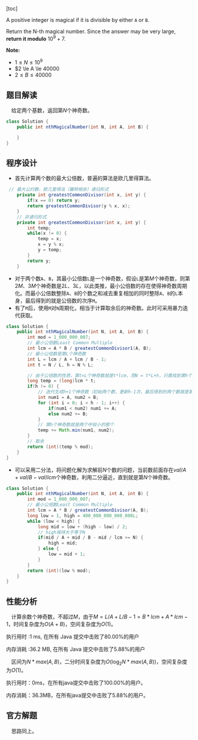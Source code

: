 [toc]

A positive integer is magical if it is divisible by either `A` or `B`.

Return the N-th magical number.  Since the answer may be very large, **return it modulo** $10^9 + 7$.

**Note:**

* $1 \le N \le 10^9$
* $2 \le A \le 40000
* $2 \le B \le 40000$



## 题目解读

&emsp;给定两个基数，返回第$N$个神奇数。

```java
class Solution {
    public int nthMagicalNumber(int N, int A, int B) {

    }
}
```

## 程序设计

* 首先计算两个数的最大公倍数，普遍的算法是欧几里得算法。

```java
 // 最大公约数，欧几里得法（辗转相余）递归形式
    private int greatestCommonDivisor(int x, int y) {
        if(x == 0) return y;
        return greatestCommonDivisor(y % x, x);
    }
    // 非递归形式
    private int greatestCommonDivisor(int x, int y) {
        int temp;
        while(x != 0) {
            temp = x;
            x = y % x;
            y = temp;
        }
        return y;
    }
```

* 对于两个数`A`、`B`，其最小公倍数`L`是一个神奇数，假设`L`是第$M$个神奇数，则第$2M$、$3M$个神奇数是$2L$、$3L$，以此类推，最小公倍数的存在使得神奇数周期化。而最小公倍数整除`A`、`B`的个数之和减去重复相加的同时整除`A`、`B`的`L`本身，最后得到的就是公倍数的次序`M`。
* 有了`M`后，使用`M`对`N`周期化，相当于计算取余后的神奇数。此时可采用暴力迭代获取。

```java
class Solution {
    public int nthMagicalNumber(int N, int A, int B) {
        int mod = 1_000_000_007;
        // 最小公倍数Least Common Multiple
        int lcm = A * B / greatestCommonDivisor1(A, B);
        // 最小公倍数是第L个神奇数
        int L = lcm / A + lcm / B - 1;
        int t = N / L, h = N % L;

        // 由于公倍数的性质，第t×L个神奇数就是t*lcm，而N = t*L+h，只需找到第h个神奇数叠加即是答案
        long temp = (long)lcm * t;
        if(h != 0) {
            // 迭代生成h+1个神奇数（初始两个数，更新h-1次，最后得到的两个数就是第h和第h+1个神奇数）
            int num1 = A, num2 = B;
            for (int i = 0; i < h - 1; i++) {
                if(num1 < num2) num1 += A;
                else num2 += B;
            }
            // 第h个神奇数就是两个中较小的那个
            temp += Math.min(num1, num2);
        }
        // 取余
        return (int)(temp % mod);
    }
}
```

* 可以采用二分法，将问题化解为求解前$N$个数的问题，当前数前面存在$val/A + val/B - val/lcm$个神奇数，利用二分逼近，直到就是第$N$个神奇数。

```java
class Solution {
    public int nthMagicalNumber(int N, int A, int B) {
        int mod = 1_000_000_007;
        // 最小公倍数Least Common Multiple
        int lcm = A * B / greatestCommonDivisor(A, B);
        long low = 1, high = 400_000_000_000_000L;
        while (low < high) {
            long mid = low + (high - low) / 2;
            // high保持大于等于N
            if(mid / A + mid / B - mid / lcm >= N) {
                high = mid;
            } else {
                low = mid + 1;
            }
        }
        return (int)(low % mod);
    }
}
```

## 性能分析

&emsp;计算余数个神奇数，不超过$M$，由于$M = L/A + L/B - 1 = B*lcm + A*lcm - 1$，时间复杂度为$O(A + B)$，空间复杂度为$O(1)$。

执行用时 :1 ms, 在所有 Java 提交中击败了80.00%的用户

内存消耗 :36.2 MB, 在所有 Java 提交中击败了5.88%的用户

&emsp;区间为$N*max(A,B)$，二分时间复杂度为$O(\log_2N*max(A,B))$，空间复杂度为$O(1)$。

执行用时：0ms，在所有java提交中击败了100.00%的用户。

内存消耗：36.3MB，在所有java提交中击败了5.88%的用户。

## 官方解题

&emsp;思路同上。
